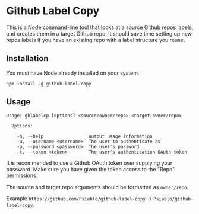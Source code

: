 # Github Label Copy
This is a Node command-line tool that looks at a source Github repos labels, and
creates them in a target Github repo. It should save time setting up new repos
labels if you have an existing repo with a label structure you reuse.

## Installation
You must have Node already installed on your system.

```
npm install -g github-label-copy
```

## Usage
```
Usage: ghlabelcp [options] <source:owner/repo> <target:owner/repo>

  Options:

    -h, --help                 output usage information
    -u, --username <username>  The user to authenticate as
    -p, --password <password>  The user's password
    -t, --token <token>        The user's authentication OAuth token
```

It is recommended to use a Github OAuth token over supplying your password. Make
sure you have given the token access to the "Repo" permissions.

The source and target repo arguments should be formatted as `owner/repo`.

Example `https://github.com/Psiablo/github-label-copy` -> `Psiablo/github-label-copy`.
